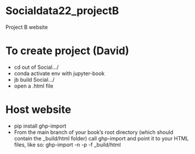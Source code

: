 # Socialdata22_projectB
Project B website


# To create project (David)
- cd out of Social.../
- conda activate env with jupyter-book
- jb build Social.../
- open a .html file

# Host website 
- pip install ghp-import
- From the main branch of your book’s root directory (which should contain the _build/html folder) call ghp-import and point it to your HTML files, like so: ghp-import -n -p -f _build/html